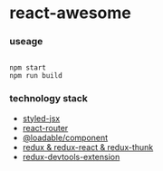 # react-awesome

### useage
```

npm start
npm run build
```

### technology stack
* [styled-jsx](https://www.npmjs.com/package/styled-jsx)
* [react-router](https://reacttraining.com/react-router/web/guides/quick-start) 
* [@loadable/component](https://reacttraining.com/react-router/web/guides/code-splitting)
* [redux & redux-react & redux-thunk](http://cn.redux.js.org/docs/react-redux/api.html)
* [redux-devtools-extension](https://github.com/zalmoxisus/redux-devtools-extension#usage)
